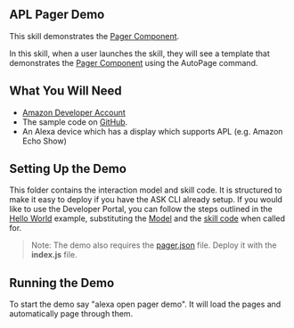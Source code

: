 ## APL Pager Demo

This skill demonstrates the [Pager Component](https://developer.amazon.com/docs/alexa-presentation-language/apl-pager.html).

In this skill, when a user launches the skill, they will see a template that demonstrates the [Pager Component](https://developer.amazon.com/docs/alexa-presentation-language/apl-pager.html) using the AutoPage command.

## What You Will Need
*  [Amazon Developer Account](http://developer.amazon.com/alexa)
*  The sample code on [GitHub](https://github.com/alexa/alexa-cookbook/tree/master/feature-demos/apl/skill-demo-apl-pager/).
*  An Alexa device which has a display which supports APL (e.g. Amazon Echo Show)

## Setting Up the Demo
This folder contains the interaction model and skill code.  It is structured to make it easy to deploy if you have the ASK CLI already setup.  If you would like to use the Developer Portal, you can follow the steps outlined in the [Hello World](https://github.com/alexa/skill-sample-nodejs-hello-world) example, substituting the [Model](./models/en-US.json) and the [skill code](./lambda/custom/index.js) when called for.

> Note: The demo also requires the [pager.json](./lambda/custom/pager.json) file.  Deploy it with the **index.js** file.

## Running the Demo
To start the demo say "alexa open pager demo".  It will load the pages and automatically page through them.
